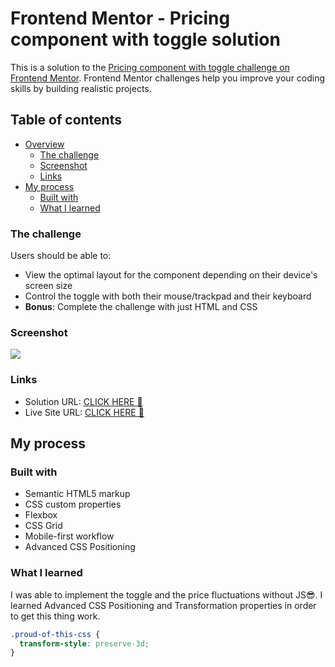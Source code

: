# Frontend Mentor - Pricing component with toggle solution

This is a solution to the [Pricing component with toggle challenge on Frontend Mentor](https://www.frontendmentor.io/challenges/pricing-component-with-toggle-8vPwRMIC). Frontend Mentor challenges help you improve your coding skills by building realistic projects. 

## Table of contents

- [Overview](#overview)
  - [The challenge](#the-challenge)
  - [Screenshot](#screenshot)
  - [Links](#links)
- [My process](#my-process)
  - [Built with](#built-with)
  - [What I learned](#what-i-learned)

### The challenge

Users should be able to:

- View the optimal layout for the component depending on their device's screen size
- Control the toggle with both their mouse/trackpad and their keyboard
- **Bonus**: Complete the challenge with just HTML and CSS

### Screenshot

![](./screenshot.png)

### Links

- Solution URL: [CLICK HERE 🚀](https://github.com/ubed90/pricing-component-with-toggle)
- Live Site URL: [CLICK HERE 🚀](https://ubed90.github.io/pricing-component-with-toggle)

## My process

### Built with

- Semantic HTML5 markup
- CSS custom properties
- Flexbox
- CSS Grid
- Mobile-first workflow
- Advanced CSS Positioning

### What I learned

I was able to implement the toggle and the price fluctuations without JS😎. I learned Advanced CSS Positioning and Transformation properties in order to get this thing work.

```css
.proud-of-this-css {
  transform-style: preserve-3d;
}
```